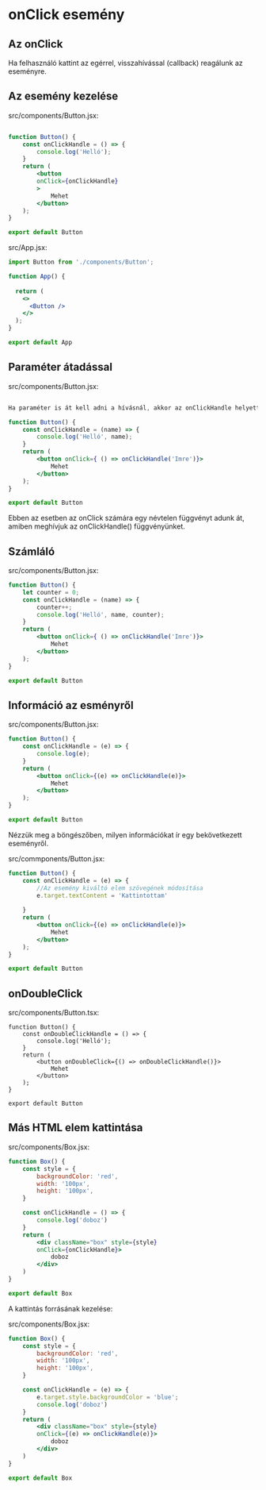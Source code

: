 # onClick esemény

## Az onClick

Ha felhasználó kattint az egérrel, visszahívással (callback) reagálunk az eseményre.

## Az esemény kezelése

src/components/Button.jsx:

```jsx

function Button() {
    const onClickHandle = () => {
        console.log('Helló');
    }
    return (
        <button 
        onClick={onClickHandle}
        >
            Mehet
        </button>
    );
}

export default Button
```

src/App.jsx:

```jsx
import Button from './components/Button';

function App() {
  
  return (
    <>
      <Button />
    </>
  );
}

export default App
```

## Paraméter átadással

src/components/Button.jsx:

```jsx

Ha paraméter is át kell adni a hívásnál, akkor az onClickHandle helyett onClickHandle()-t írunk és ebbe még a jön a paraméter is:

function Button() {
    const onClickHandle = (name) => {
        console.log('Helló', name);
    }
    return (
        <button onClick={ () => onClickHandle('Imre')}>
            Mehet
        </button>
    );
}

export default Button
```

Ebben az esetben az onClick számára egy névtelen függvényt adunk át, amiben meghívjuk az onClickHandle() függvényünket.

## Számláló

src/components/Button.jsx:

```jsx
function Button() {
    let counter = 0;
    const onClickHandle = (name) => {
        counter++;
        console.log('Helló', name, counter);
    }
    return (
        <button onClick={ () => onClickHandle('Imre')}>
            Mehet
        </button>
    );
}

export default Button
```

## Információ az esményről

src/components/Button.jsx:

```jsx
function Button() {
    const onClickHandle = (e) => {
        console.log(e);
    }
    return (
        <button onClick={(e) => onClickHandle(e)}>
            Mehet
        </button>
    );
}

export default Button

```

Nézzük meg a böngészőben, milyen információkat ír egy bekövetkezett eseményről.

src/commponents/Button.jsx:

```jsx
function Button() {
    const onClickHandle = (e) => {
        //Az esemény kiváltó elem szövegének módosítása
        e.target.textContent = 'Kattintottam'
        
    }
    return (
        <button onClick={(e) => onClickHandle(e)}>
            Mehet
        </button>
    );
}

export default Button
```

## onDoubleClick

src/components/Button.tsx:

```tsx
function Button() {
    const onDoubleClickHandle = () => {
        console.log('Helló');
    }
    return (
        <button onDoubleClick={() => onDoubleClickHandle()}>
            Mehet
        </button>
    );
}

export default Button
```

## Más HTML elem kattintása

src/components/Box.jsx:

```jsx
function Box() {
    const style = {
        backgroundColor: 'red',
        width: '100px',
        height: '100px',
    }

    const onClickHandle = () => {
        console.log('doboz')
    }
    return (
        <div className="box" style={style}
        onClick={onClickHandle}>
            doboz
        </div>
    )
}

export default Box
```

A kattintás forrásának kezelése:

src/components/Box.jsx:

```jsx
function Box() {
    const style = {
        backgroundColor: 'red',
        width: '100px',
        height: '100px',
    }

    const onClickHandle = (e) => {
        e.target.style.backgroundColor = 'blue';
        console.log('doboz')
    }
    return (
        <div className="box" style={style}
        onClick={(e) => onClickHandle(e)}>
            doboz
        </div>
    )
}

export default Box
```
